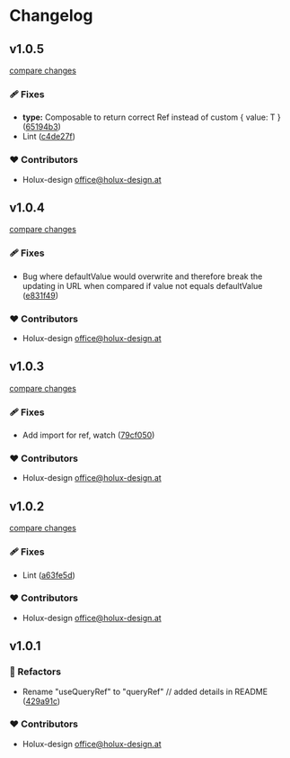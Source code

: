 # Changelog


## v1.0.5

[compare changes](https://github.com/holux-design/nuxt-queryref/compare/v1.0.4...v1.0.5)

### 🩹 Fixes

- **type:** Composable to return correct Ref<T> instead of custom { value: T } ([65194b3](https://github.com/holux-design/nuxt-queryref/commit/65194b3))
- Lint ([c4de27f](https://github.com/holux-design/nuxt-queryref/commit/c4de27f))

### ❤️ Contributors

- Holux-design <office@holux-design.at>

## v1.0.4

[compare changes](https://github.com/holux-design/nuxt-queryref/compare/v1.0.3...v1.0.4)

### 🩹 Fixes

- Bug where defaultValue would overwrite and therefore break the updating in URL when compared if value not equals defaultValue ([e831f49](https://github.com/holux-design/nuxt-queryref/commit/e831f49))

### ❤️ Contributors

- Holux-design <office@holux-design.at>

## v1.0.3

[compare changes](https://github.com/holux-design/nuxt-queryref/compare/v1.0.2...v1.0.3)

### 🩹 Fixes

- Add import for ref, watch ([79cf050](https://github.com/holux-design/nuxt-queryref/commit/79cf050))

### ❤️ Contributors

- Holux-design <office@holux-design.at>

## v1.0.2

[compare changes](https://github.com/holux-design/nuxt-queryref/compare/v1.0.1...v1.0.2)

### 🩹 Fixes

- Lint ([a63fe5d](https://github.com/holux-design/nuxt-queryref/commit/a63fe5d))

### ❤️ Contributors

- Holux-design <office@holux-design.at>

## v1.0.1


### 💅 Refactors

- Rename "useQueryRef" to "queryRef" // added details in README ([429a91c](https://github.com/holux-design/nuxt-queryref/commit/429a91c))

### ❤️ Contributors

- Holux-design <office@holux-design.at>

